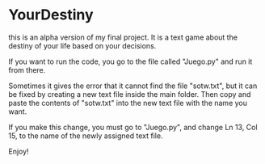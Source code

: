 # YourDestiny
this is an alpha version of my final project.  It is a text game about the destiny of your life based on your decisions.

If you want to run the code, you go to the file called "Juego.py" and run it from there.

Sometimes it gives the error that it cannot find the file "sotw.txt", but it can be fixed by creating a new text file inside the main folder. 
Then copy and paste the contents of "sotw.txt" into the new text file with the name you want.

If you make this change, you must go to "Juego.py", and change Ln 13, Col 15, to the name of the newly assigned text file.

Enjoy!
